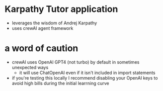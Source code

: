 # Karpathy Tutor application
- leverages the wisdom of Andrej Karpathy
- uses crewAI agent framework

# a word of caution
- crewAI uses OpenAI GPT4 (not turbo) by default in sometimes unexpected ways
    - it will use ChatOpenAI even if it isn't included in import statements
- if you're testing this locally I recommend disabling your OpenAI keys to avoid high bills during the initial learrning curve